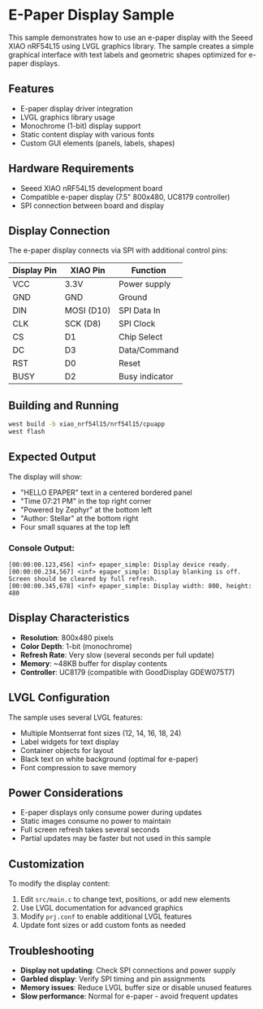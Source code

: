 # E-Paper Display Sample

This sample demonstrates how to use an e-paper display with the Seeed XIAO nRF54L15 using LVGL graphics library. The sample creates a simple graphical interface with text labels and geometric shapes optimized for e-paper displays.

## Features
- E-paper display driver integration
- LVGL graphics library usage
- Monochrome (1-bit) display support
- Static content display with various fonts
- Custom GUI elements (panels, labels, shapes)

## Hardware Requirements
- Seeed XIAO nRF54L15 development board
- Compatible e-paper display (7.5" 800x480, UC8179 controller)
- SPI connection between board and display

## Display Connection
The e-paper display connects via SPI with additional control pins:

| Display Pin | XIAO Pin | Function |
|-------------|----------|----------|
| VCC | 3.3V | Power supply |
| GND | GND | Ground |  
| DIN | MOSI (D10) | SPI Data In |
| CLK | SCK (D8) | SPI Clock |
| CS | D1 | Chip Select |
| DC | D3 | Data/Command |
| RST | D0 | Reset |
| BUSY | D2 | Busy indicator |

## Building and Running

```bash
west build -b xiao_nrf54l15/nrf54l15/cpuapp
west flash
```

## Expected Output

The display will show:
- "HELLO EPAPER" text in a centered bordered panel
- "Time 07:21 PM" in the top right corner
- "Powered by Zephyr" at the bottom left
- "Author: Stellar" at the bottom right  
- Four small squares at the top left

### Console Output:
```
[00:00:00.123,456] <inf> epaper_simple: Display device ready.
[00:00:00.234,567] <inf> epaper_simple: Display blanking is off. Screen should be cleared by full refresh.
[00:00:00.345,678] <inf> epaper_simple: Display width: 800, height: 480
```

## Display Characteristics
- **Resolution**: 800x480 pixels
- **Color Depth**: 1-bit (monochrome)
- **Refresh Rate**: Very slow (several seconds per full update)
- **Memory**: ~48KB buffer for display contents
- **Controller**: UC8179 (compatible with GoodDisplay GDEW075T7)

## LVGL Configuration
The sample uses several LVGL features:
- Multiple Montserrat font sizes (12, 14, 16, 18, 24)
- Label widgets for text display
- Container objects for layout
- Black text on white background (optimal for e-paper)
- Font compression to save memory

## Power Considerations
- E-paper displays only consume power during updates
- Static images consume no power to maintain
- Full screen refresh takes several seconds
- Partial updates may be faster but not used in this sample

## Customization
To modify the display content:
1. Edit `src/main.c` to change text, positions, or add new elements
2. Use LVGL documentation for advanced graphics
3. Modify `prj.conf` to enable additional LVGL features
4. Update font sizes or add custom fonts as needed

## Troubleshooting
- **Display not updating**: Check SPI connections and power supply
- **Garbled display**: Verify SPI timing and pin assignments  
- **Memory issues**: Reduce LVGL buffer size or disable unused features
- **Slow performance**: Normal for e-paper - avoid frequent updates